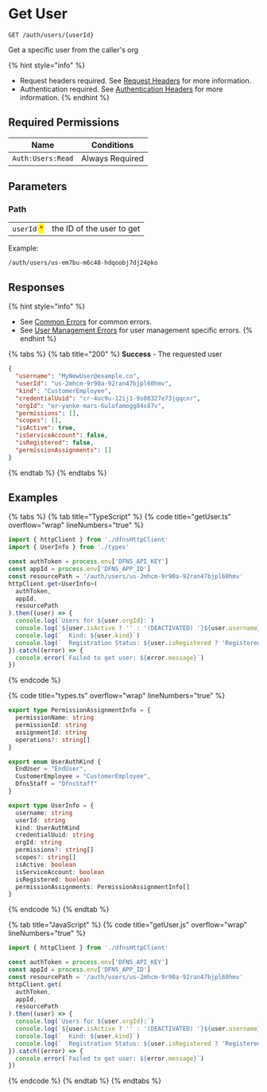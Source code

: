 # Get User

`GET /auth/users/{userId}`

Get a specific user from the caller's org

{% hint style="info" %}
* Request headers required. See [Request Headers](../../../getting-started/request-headers.md) for more information.
* Authentication required. See [Authentication Headers](../../../getting-started/request-headers.md#authentication-headers) for more information.
{% endhint %}

## Required Permissions

| Name              | Conditions      |
| ----------------- | --------------- |
| `Auth:Users:Read` | Always Required |

## Parameters

### Path

|                                             |                           |
| ------------------------------------------- | ------------------------- |
| `userId` <mark style="color:red;">\*</mark> | the ID of the user to get |

Example:

`/auth/users/us-em7bu-m6c48-hdqoobj7dj24pko`

## Responses

{% hint style="info" %}
* See [Common Errors](../../../getting-started/errors.md#common-errors) for common errors.
* See [User Management Errors](../../../getting-started/errors.md#user-management-errors) for user management specific errors.
{% endhint %}

{% tabs %}
{% tab title="200" %}
**Success** - The requested user

```JSON
{
  "username": "MyNewUser@example.co",
  "userId": "us-2mhcm-9r90a-92ran47bjpl60hmv",
  "kind": "CustomerEmployee",
  "credentialUuid": "cr-4uc9u-12ij1-9s08327e73jqqcnr",
  "orgId": "or-yanke-mars-6ulofamogg84s87v",
  "permissions": [],
  "scopes": [],
  "isActive": true,
  "isServiceAccount": false,
  "isRegistered": false,
  "permissionAssignments": []
}
```
{% endtab %}
{% endtabs %}

## Examples <a href="#examples" id="examples"></a>

{% tabs %}
{% tab title="TypeScript" %}
{% code title="getUser.ts" overflow="wrap" lineNumbers="true" %}
```typescript
import { httpClient } from './dfnsHttpClient'
import { UserInfo } from './types'

const authToken = process.env['DFNS_API_KEY']
const appId = process.env['DFNS_APP_ID']
const resourcePath = '/auth/users/us-2mhcm-9r90a-92ran47bjpl60hmv'
httpClient.get<UserInfo>(
  authToken,
  appId,
  resourcePath
).then((user) => {
  console.log(`Users for ${user.orgId}:`)
  console.log(`${user.isActive ? '' : '(DEACTIVATED) '}${user.username}`)
  console.log(`  Kind: ${user.kind}`)
  console.log(`  Registration Status: ${user.isRegistered ? 'Registered':'Pending'}`)
}).catch((error) => {
  console.error(`Failed to get user: ${error.message}`)
})
```
{% endcode %}

{% code title="types.ts" overflow="wrap" lineNumbers="true" %}
```typescript
export type PermissionAssignmentInfo = {
  permissionName: string
  permissionId: string
  assignmentId: string
  operations?: string[]
}

export enum UserAuthKind {
  EndUser = "EndUser",
  CustomerEmployee = "CustomerEmployee",
  DfnsStaff = "DfnsStaff"
}

export type UserInfo = {
  username: string
  userId: string
  kind: UserAuthKind
  credentialUuid: string
  orgId: string
  permissions?: string[]
  scopes?: string[]
  isActive: boolean
  isServiceAccount: boolean
  isRegistered: boolean
  permissionAssignments: PermissionAssignmentInfo[]
}
```
{% endcode %}
{% endtab %}

{% tab title="JavaScript" %}
{% code title="getUser.js" overflow="wrap" lineNumbers="true" %}
```javascript
import { httpClient } from './dfnsHttpClient'

const authToken = process.env['DFNS_API_KEY']
const appId = process.env['DFNS_APP_ID']
const resourcePath = '/auth/users/us-2mhcm-9r90a-92ran47bjpl60hmv'
httpClient.get(
  authToken,
  appId,
  resourcePath
).then((user) => {
  console.log(`Users for ${user.orgId}:`)
  console.log(`${user.isActive ? '' : '(DEACTIVATED) '}${user.username}`)
  console.log(`  Kind: ${user.kind}`)
  console.log(`  Registration Status: ${user.isRegistered ? 'Registered':'Pending'}`)
}).catch((error) => {
  console.error(`Failed to get user: ${error.message}`)
})
```
{% endcode %}
{% endtab %}
{% endtabs %}
